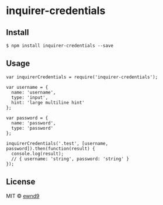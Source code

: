 # inquirer-credentials

## Install

```
$ npm install inquirer-credentials --save
```

## Usage

```
var inquirerCredentials = require('inquirer-credentials');

var username = {
  name: 'username',
  type: 'input',
  hint: 'large multiline hint'
};

var password = {
  name: 'password',
  type: 'password'
};

inquirerCredentials('.test', [username, password]).then(function(result) {
  console.log(result);
  // { username: 'string', password: 'string' }
});

```

## License

MIT © [ewnd9](http://ewnd9.com)
